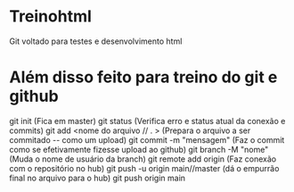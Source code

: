 # Treinohtml
Git voltado para testes e desenvolvimento html

# Além disso feito para treino do git e github

git init (Fica em master)
git status (Verifica erro e status atual da conexão e commits)
git add <nome do arquivo // . > (Prepara o arquivo a ser commitado -- como um upload)
git commit -m "mensagem" (Faz o commit como se efetivamente fizesse upload ao github)
git branch -M "nome" (Muda o nome de usuário da branch)
git remote add origin <link> (Faz conexão com o repositório no hub)
git push -u origin main//master (dá o empurrão final no arquivo para o hub)
git push origin main


